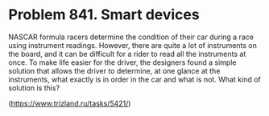 # Problem 841. Smart devices 

NASCAR formula racers determine the condition of their car during a race using instrument readings. However, there are quite a lot of instruments on the board, and it can be difficult for a rider to read all the instruments at once. To make life easier for the driver, the designers found a simple solution that allows the driver to determine, at one glance at the instruments, what exactly is in order in the car and what is not. What kind of solution is this?

(https://www.trizland.ru/tasks/5421/)